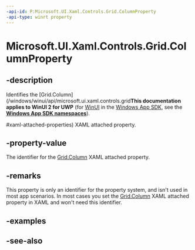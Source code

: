 ```yaml
---
-api-id: P:Microsoft.UI.Xaml.Controls.Grid.ColumnProperty
-api-type: winrt property
---
```


<!-- Property syntax
public Windows.UI.Xaml.DependencyProperty ColumnProperty { get; }
-->

# Microsoft.UI.Xaml.Controls.Grid.ColumnProperty

## -description
Identifies the [Grid.Column](/windows/winui/api/microsoft.ui.xaml.controls.grid**This documentation applies to WinUI 2 for UWP** (for [WinUI](/windows/apps/winui/winui3/) in the [Windows App SDK](/windows/apps/windows-app-sdk/), see the **[Windows App SDK namespaces](/windows/windows-app-sdk/api/winrt/)**).

#xaml-attached-properties) XAML attached property.

## -property-value
The identifier for the [Grid.Column](/windows/winui/api/microsoft.ui.xaml.controls.grid#xaml-attached-properties) XAML attached property.

## -remarks
This property is only an identifier for the property system, and isn't used in most app scenarios. In most cases you set the [Grid.Column](/windows/winui/api/microsoft.ui.xaml.controls.grid#xaml-attached-properties) XAML attached property in XAML and won't need this identifier.

## -examples

## -see-also
